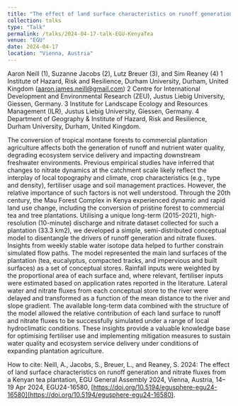 ```yaml
---
title: "The effect of land surface characteristics on runoff generation and nitrate fluxes from a Kenyan tea plantation"
collection: talks
type: "Talk"
permalink: /talks/2024-04-17-talk-EGU-KenyaTea
venue: "EGU"
date: 2024-04-17
location: "Vienna, Austria"
---
```


Aaron Neill (1), Suzanne Jacobs (2), Lutz Breuer (3), and Sim Reaney (4)
1 Institute of Hazard, Risk and Resilience, Durham University, Durham, United Kingdom (aaron.james.neill@gmail.com)
2 Centre for International Development and Environmental Research (ZEU), Justus Liebig University, Giessen, Germany.
3 Institute for Landscape Ecology and Resources Management (ILR), Justus Liebig University, Giessen, Germany.
4 Department of Geography & Institute of Hazard, Risk and Resilience, Durham University, Durham, United Kingdom.  

The conversion of tropical montane forests to commercial plantation agriculture affects both the generation of runoff and nutrient water quality, degrading ecosystem service delivery and impacting downstream freshwater environments. Previous empirical studies have inferred that changes to nitrate dynamics at the catchment scale likely reflect the interplay of local topography and climate, crop characteristics (e.g., type and density), fertiliser usage and soil management practices. However, the relative importance of such factors is not well understood. Through the 20th century, the Mau Forest Complex in Kenya experienced dynamic and rapid land use change, including the conversion of pristine forest to commercial tea and tree plantations. Utilising a unique long-term (2015-2021), high-resolution (10-minute) discharge and nitrate dataset collected for such a plantation (33.3 km2), we developed a simple, semi-distributed conceptual model to disentangle the drivers of runoff generation and nitrate fluxes. Insights from weekly stable water isotope data helped to further constrain simulated flow paths. The model represented the main land surfaces of the plantation (tea, eucalyptus, compacted tracks, and impervious and built surfaces) as a set of conceptual stores. Rainfall inputs were weighted by the proportional area of each surface and, where relevant, fertiliser inputs were estimated based on application rates reported in the literature. Lateral water and nitrate fluxes from each conceptual store to the river were delayed and transformed as a function of the mean distance to the river and slope gradient. The available long-term data combined with the structure of the model allowed the relative contribution of each land surface to runoff and nitrate fluxes to be successfully simulated under a range of local hydroclimatic conditions. These insights provide a valuable knowledge base for optimising fertiliser use and implementing mitigation measures to sustain water quality and ecosystem service delivery under conditions of expanding plantation agriculture.

How to cite: Neill, A., Jacobs, S., Breuer, L., and Reaney, S. 2024: The effect of land surface characteristics on runoff generation and nitrate fluxes from a Kenyan tea plantation, EGU General Assembly 2024, Vienna, Austria, 14–19 Apr 2024, EGU24-16580, [https://doi.org/10.5194/egusphere-egu24-16580](https://doi.org/10.5194/egusphere-egu24-16580).
